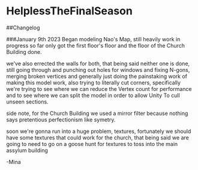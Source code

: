 # HelplessTheFinalSeason

##Changelog

###January 9th 2023
Began modeling Nao's Map, still heavily work in progress
so far only got the first floor's floor and the floor of the Church Building done.

we've also errected the walls for both, that being said neither one is done, still going through and punching out holes for windows and fixing N-gons, merging broken vertices and generally just doing the painstaking work of making this model work, also trying to literally cut corners, specifically we're trying to see where we can reduce the Vertex count for performance and to see where we can split the model in order to allow Unity To cull unseen sections.

side note, for the Church Building we used a mirror filter because nothing says pretentious perfectionism like symetry.

soon we're gonna run into a huge problem, textures, fortunately we should have some textures that could work for the church, that being said we are going to need to go on a goose hunt for textures to toss into the main assylum building

-Mina
